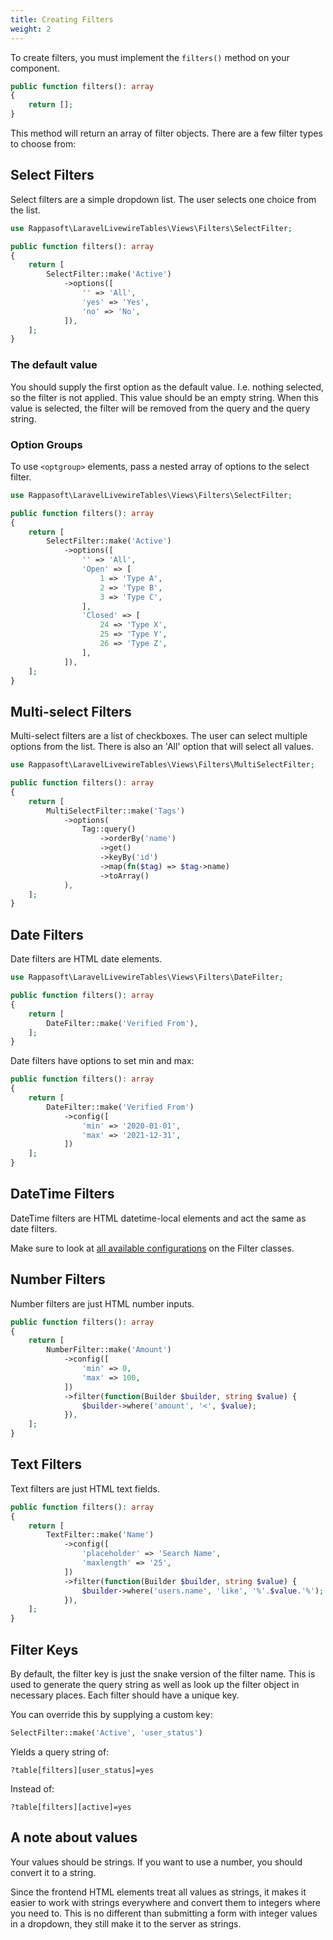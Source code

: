 ```yaml
---
title: Creating Filters
weight: 2
---
```


To create filters, you must implement the `filters()` method on your component.

```php
public function filters(): array
{
    return [];
}
```

This method will return an array of filter objects. There are a few filter types to choose from:

## Select Filters

Select filters are a simple dropdown list. The user selects one choice from the list.

```php
use Rappasoft\LaravelLivewireTables\Views\Filters\SelectFilter;

public function filters(): array
{
    return [
        SelectFilter::make('Active')
            ->options([
                '' => 'All',
                'yes' => 'Yes',
                'no' => 'No',
            ]),
    ];
}
```

### The default value

You should supply the first option as the default value. I.e. nothing selected, so the filter is not applied. This value should be an empty string. When this value is selected, the filter will be removed from the query and the query string.

### Option Groups

To use `<optgroup>` elements, pass a nested array of options to the select filter.

```php
use Rappasoft\LaravelLivewireTables\Views\Filters\SelectFilter;

public function filters(): array
{
    return [
        SelectFilter::make('Active')
            ->options([
                '' => 'All',
                'Open' => [
                    1 => 'Type A',
                    2 => 'Type B',
                    3 => 'Type C',
                ],
                'Closed' => [
                    24 => 'Type X',
                    25 => 'Type Y',
                    26 => 'Type Z',
                ],
            ]),
    ];
}
```

## Multi-select Filters

Multi-select filters are a list of checkboxes. The user can select multiple options from the list. There is also an 'All' option that will select all values.

```php
use Rappasoft\LaravelLivewireTables\Views\Filters\MultiSelectFilter;

public function filters(): array
{
    return [
        MultiSelectFilter::make('Tags')
            ->options(
                Tag::query()
                    ->orderBy('name')
                    ->get()
                    ->keyBy('id')
                    ->map(fn($tag) => $tag->name)
                    ->toArray()
            ),
    ];
}
```

## Date Filters

Date filters are HTML date elements.

```php
use Rappasoft\LaravelLivewireTables\Views\Filters\DateFilter;

public function filters(): array
{
    return [
        DateFilter::make('Verified From'),
    ];
}
```

Date filters have options to set min and max:

```php
public function filters(): array
{
    return [
        DateFilter::make('Verified From')
            ->config([
                'min' => '2020-01-01',
                'max' => '2021-12-31',
            ])
    ];
}
```

## DateTime Filters

DateTime filters are HTML datetime-local elements and act the same as date filters.

Make sure to look at [all available configurations](available-methods#filter-methods) on the Filter classes.

## Number Filters

Number filters are just HTML number inputs.

```php
public function filters(): array
{
    return [
        NumberFilter::make('Amount')
            ->config([
                'min' => 0,
                'max' => 100,
            ])
            ->filter(function(Builder $builder, string $value) {
                $builder->where('amount', '<', $value);
            }),
    ];
}
```

## Text Filters

Text filters are just HTML text fields.

```php
public function filters(): array
{
    return [
        TextFilter::make('Name')
            ->config([
                'placeholder' => 'Search Name',
                'maxlength' => '25',
            ])
            ->filter(function(Builder $builder, string $value) {
                $builder->where('users.name', 'like', '%'.$value.'%');
            }),
    ];
}
```

## Filter Keys

By default, the filter key is just the snake version of the filter name. This is used to generate the query string as well as look up the filter object in necessary places. Each filter should have a unique key.

You can override this by supplying a custom key:

```php
SelectFilter::make('Active', 'user_status')
```

Yields a query string of:

```
?table[filters][user_status]=yes
```

Instead of:

```
?table[filters][active]=yes
```

## A note about values

Your values should be strings. If you want to use a number, you should convert it to a string.

Since the frontend HTML elements treat all values as strings, it makes it easier to work with strings everywhere and convert them to integers where you need to. This is no different than submitting a form with integer values in a dropdown, they still make it to the server as strings.
